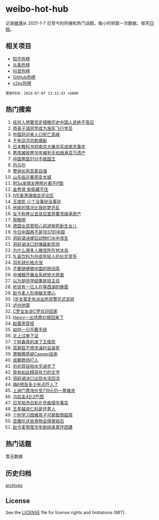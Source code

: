 # weibo-hot-hub

记录[微博](https://www.weibo.com)从 2021-1-7 日至今的热搜和热门话题。每小时抓取一次数据，按天[归档](archives)。

## 相关项目

- [知乎热榜](https://github.com/lonnyzhang423/zhihu-hot-hub)
- [头条热榜](https://github.com/lonnyzhang423/toutiao-hot-hub)
- [抖音热榜](https://github.com/lonnyzhang423/douyin-hot-hub)
- [GitHub热榜](https://github.com/lonnyzhang423/github-hot-hub)
- [v2ex热榜](https://github.com/lonnyzhang423/v2ex-hot-hub)


`更新时间：2024-07-07 13:12:43 +0800`

## 热门搜索

1. [任何人想要否定侵略历史中国人民绝不答应](https://m.weibo.cn/search?containerid=100103type%3D1%26t%3D10%26q%3D%23%E4%BB%BB%E4%BD%95%E4%BA%BA%E6%83%B3%E8%A6%81%E5%90%A6%E5%AE%9A%E4%BE%B5%E7%95%A5%E5%8E%86%E5%8F%B2%E4%B8%AD%E5%9B%BD%E4%BA%BA%E6%B0%91%E7%BB%9D%E4%B8%8D%E7%AD%94%E5%BA%94%23&stream_entry_id=51&isnewpage=1&extparam=seat%3D1%26pos%3D0%26filter_type%3Drealtimehot%26stream_entry_id%3D51%26dgr%3D0%26q%3D%2523%25E4%25BB%25BB%25E4%25BD%2595%25E4%25BA%25BA%25E6%2583%25B3%25E8%25A6%2581%25E5%2590%25A6%25E5%25AE%259A%25E4%25BE%25B5%25E7%2595%25A5%25E5%258E%2586%25E5%258F%25B2%25E4%25B8%25AD%25E5%259B%25BD%25E4%25BA%25BA%25E6%25B0%2591%25E7%25BB%259D%25E4%25B8%258D%25E7%25AD%2594%25E5%25BA%2594%2523%26c_type%3D51%26cate%3D10103%26display_time%3D1720329161%26pre_seqid%3D172032916181504134125)
1. [恭喜子涵同学成为海军飞行学员](https://m.weibo.cn/search?containerid=100103type%3D1%26t%3D10%26q%3D%23%E6%81%AD%E5%96%9C%E5%AD%90%E6%B6%B5%E5%90%8C%E5%AD%A6%E6%88%90%E4%B8%BA%E6%B5%B7%E5%86%9B%E9%A3%9E%E8%A1%8C%E5%AD%A6%E5%91%98%23&stream_entry_id=31&isnewpage=1&extparam=seat%3D1%26flag%3D32768%26filter_type%3Drealtimehot%26c_type%3D31%26lcate%3D5001%26cate%3D5001%26band_rank%3D1%26stream_entry_id%3D31%26pos%3D0%26q%3D%2523%25E6%2581%25AD%25E5%2596%259C%25E5%25AD%2590%25E6%25B6%25B5%25E5%2590%258C%25E5%25AD%25A6%25E6%2588%2590%25E4%25B8%25BA%25E6%25B5%25B7%25E5%2586%259B%25E9%25A3%259E%25E8%25A1%258C%25E5%25AD%25A6%25E5%2591%2598%2523%26dgr%3D0%26realpos%3D1%26display_time%3D1720329161%26pre_seqid%3D172032916181504134125)
1. [中国将迎来人口死亡高峰](https://m.weibo.cn/search?containerid=100103type%3D1%26t%3D10%26q%3D%23%E4%B8%AD%E5%9B%BD%E5%B0%86%E8%BF%8E%E6%9D%A5%E4%BA%BA%E5%8F%A3%E6%AD%BB%E4%BA%A1%E9%AB%98%E5%B3%B0%23&stream_entry_id=31&isnewpage=1&extparam=seat%3D1%26flag%3D1%26filter_type%3Drealtimehot%26c_type%3D31%26lcate%3D5001%26cate%3D5001%26band_rank%3D2%26stream_entry_id%3D31%26pos%3D1%26q%3D%2523%25E4%25B8%25AD%25E5%259B%25BD%25E5%25B0%2586%25E8%25BF%258E%25E6%259D%25A5%25E4%25BA%25BA%25E5%258F%25A3%25E6%25AD%25BB%25E4%25BA%25A1%25E9%25AB%2598%25E5%25B3%25B0%2523%26dgr%3D0%26realpos%3D2%26display_time%3D1720329161%26pre_seqid%3D172032916181504134125)
1. [千年运河京韵焕新](https://m.weibo.cn/search?containerid=100103type%3D1%26t%3D10%26q%3D%23%E5%8D%83%E5%B9%B4%E8%BF%90%E6%B2%B3%E4%BA%AC%E9%9F%B5%E7%84%95%E6%96%B0%23&stream_entry_id=31&isnewpage=1&extparam=seat%3D1%26flag%3D0%26filter_type%3Drealtimehot%26c_type%3D31%26lcate%3D5001%26cate%3D5001%26band_rank%3D3%26stream_entry_id%3D31%26pos%3D2%26q%3D%2523%25E5%258D%2583%25E5%25B9%25B4%25E8%25BF%2590%25E6%25B2%25B3%25E4%25BA%25AC%25E9%259F%25B5%25E7%2584%2595%25E6%2596%25B0%2523%26dgr%3D0%26realpos%3D3%26display_time%3D1720329161%26pre_seqid%3D172032916181504134125)
1. [日本教科书将南京大屠杀写成南京事件](https://m.weibo.cn/search?containerid=100103type%3D1%26t%3D10%26q%3D%23%E6%97%A5%E6%9C%AC%E6%95%99%E7%A7%91%E4%B9%A6%E5%B0%86%E5%8D%97%E4%BA%AC%E5%A4%A7%E5%B1%A0%E6%9D%80%E5%86%99%E6%88%90%E5%8D%97%E4%BA%AC%E4%BA%8B%E4%BB%B6%23&stream_entry_id=31&isnewpage=1&extparam=seat%3D1%26flag%3D1%26filter_type%3Drealtimehot%26c_type%3D31%26lcate%3D5001%26cate%3D5001%26band_rank%3D4%26stream_entry_id%3D31%26pos%3D3%26q%3D%2523%25E6%2597%25A5%25E6%259C%25AC%25E6%2595%2599%25E7%25A7%2591%25E4%25B9%25A6%25E5%25B0%2586%25E5%258D%2597%25E4%25BA%25AC%25E5%25A4%25A7%25E5%25B1%25A0%25E6%259D%2580%25E5%2586%2599%25E6%2588%2590%25E5%258D%2597%25E4%25BA%25AC%25E4%25BA%258B%25E4%25BB%25B6%2523%26dgr%3D0%26realpos%3D4%26display_time%3D1720329161%26pre_seqid%3D172032916181504134125)
1. [男孩被收养16年被判无权继承百万遗产](https://m.weibo.cn/search?containerid=100103type%3D1%26t%3D10%26q%3D%23%E7%94%B7%E5%AD%A9%E8%A2%AB%E6%94%B6%E5%85%BB16%E5%B9%B4%E8%A2%AB%E5%88%A4%E6%97%A0%E6%9D%83%E7%BB%A7%E6%89%BF%E7%99%BE%E4%B8%87%E9%81%97%E4%BA%A7%23&stream_entry_id=31&isnewpage=1&extparam=seat%3D1%26flag%3D2%26filter_type%3Drealtimehot%26c_type%3D31%26lcate%3D5001%26cate%3D5001%26band_rank%3D5%26stream_entry_id%3D31%26pos%3D4%26q%3D%2523%25E7%2594%25B7%25E5%25AD%25A9%25E8%25A2%25AB%25E6%2594%25B6%25E5%2585%25BB16%25E5%25B9%25B4%25E8%25A2%25AB%25E5%2588%25A4%25E6%2597%25A0%25E6%259D%2583%25E7%25BB%25A7%25E6%2589%25BF%25E7%2599%25BE%25E4%25B8%2587%25E9%2581%2597%25E4%25BA%25A7%2523%26dgr%3D0%26realpos%3D5%26display_time%3D1720329161%26pre_seqid%3D172032916181504134125)
1. [中国男篮51分不敌国王](https://m.weibo.cn/search?containerid=100103type%3D1%26t%3D10%26q%3D%23%E4%B8%AD%E5%9B%BD%E7%94%B7%E7%AF%AE51%E5%88%86%E4%B8%8D%E6%95%8C%E5%9B%BD%E7%8E%8B%23&stream_entry_id=31&isnewpage=1&extparam=seat%3D1%26flag%3D1%26filter_type%3Drealtimehot%26c_type%3D31%26lcate%3D5001%26cate%3D5001%26band_rank%3D6%26stream_entry_id%3D31%26pos%3D5%26q%3D%2523%25E4%25B8%25AD%25E5%259B%25BD%25E7%2594%25B7%25E7%25AF%25AE51%25E5%2588%2586%25E4%25B8%258D%25E6%2595%258C%25E5%259B%25BD%25E7%258E%258B%2523%26dgr%3D0%26realpos%3D6%26display_time%3D1720329161%26pre_seqid%3D172032916181504134125)
1. [内马尔](https://m.weibo.cn/search?containerid=100103type%3D1%26t%3D10%26q%3D%E5%86%85%E9%A9%AC%E5%B0%94&stream_entry_id=31&isnewpage=1&extparam=seat%3D1%26flag%3D1%26filter_type%3Drealtimehot%26c_type%3D31%26lcate%3D5001%26cate%3D5001%26band_rank%3D7%26stream_entry_id%3D31%26pos%3D6%26q%3D%25E5%2586%2585%25E9%25A9%25AC%25E5%25B0%2594%26dgr%3D0%26realpos%3D7%26display_time%3D1720329161%26pre_seqid%3D172032916181504134125)
1. [警钟长鸣吾辈自强](https://m.weibo.cn/search?containerid=100103type%3D1%26t%3D10%26q%3D%23%E8%AD%A6%E9%92%9F%E9%95%BF%E9%B8%A3%E5%90%BE%E8%BE%88%E8%87%AA%E5%BC%BA%23&stream_entry_id=31&isnewpage=1&extparam=seat%3D1%26flag%3D32768%26filter_type%3Drealtimehot%26c_type%3D31%26lcate%3D5001%26cate%3D5001%26band_rank%3D8%26stream_entry_id%3D31%26pos%3D7%26q%3D%2523%25E8%25AD%25A6%25E9%2592%259F%25E9%2595%25BF%25E9%25B8%25A3%25E5%2590%25BE%25E8%25BE%2588%25E8%2587%25AA%25E5%25BC%25BA%2523%26dgr%3D0%26realpos%3D8%26display_time%3D1720329161%26pre_seqid%3D172032916181504134125)
1. [山东临沂暴雨变水城](https://m.weibo.cn/search?containerid=100103type%3D1%26t%3D10%26q%3D%23%E5%B1%B1%E4%B8%9C%E4%B8%B4%E6%B2%82%E6%9A%B4%E9%9B%A8%E5%8F%98%E6%B0%B4%E5%9F%8E%23&stream_entry_id=31&isnewpage=1&extparam=seat%3D1%26flag%3D1%26filter_type%3Drealtimehot%26c_type%3D31%26lcate%3D5001%26cate%3D5001%26band_rank%3D9%26stream_entry_id%3D31%26pos%3D8%26q%3D%2523%25E5%25B1%25B1%25E4%25B8%259C%25E4%25B8%25B4%25E6%25B2%2582%25E6%259A%25B4%25E9%259B%25A8%25E5%258F%2598%25E6%25B0%25B4%25E5%259F%258E%2523%26dgr%3D0%26realpos%3D9%26display_time%3D1720329161%26pre_seqid%3D172032916181504134125)
1. [阿Sa发朋友圈照片都不P图](https://m.weibo.cn/search?containerid=100103type%3D1%26t%3D10%26q%3D%23%E9%98%BFSa%E5%8F%91%E6%9C%8B%E5%8F%8B%E5%9C%88%E7%85%A7%E7%89%87%E9%83%BD%E4%B8%8DP%E5%9B%BE%23&stream_entry_id=31&isnewpage=1&extparam=seat%3D1%26flag%3D1%26filter_type%3Drealtimehot%26c_type%3D31%26lcate%3D5001%26cate%3D5001%26band_rank%3D10%26stream_entry_id%3D31%26pos%3D9%26q%3D%2523%25E9%2598%25BFSa%25E5%258F%2591%25E6%259C%258B%25E5%258F%258B%25E5%259C%2588%25E7%2585%25A7%25E7%2589%2587%25E9%2583%25BD%25E4%25B8%258DP%25E5%259B%25BE%2523%26dgr%3D0%26realpos%3D10%26display_time%3D1720329161%26pre_seqid%3D172032916181504134125)
1. [金秀贤 偷偷藏不住](https://m.weibo.cn/search?containerid=100103type%3D1%26t%3D10%26q%3D%E9%87%91%E7%A7%80%E8%B4%A4+%E5%81%B7%E5%81%B7%E8%97%8F%E4%B8%8D%E4%BD%8F&stream_entry_id=31&isnewpage=1&extparam=seat%3D1%26flag%3D2%26filter_type%3Drealtimehot%26c_type%3D31%26lcate%3D5001%26cate%3D5001%26band_rank%3D11%26stream_entry_id%3D31%26pos%3D10%26q%3D%25E9%2587%2591%25E7%25A7%2580%25E8%25B4%25A4%2520%25E5%2581%25B7%25E5%2581%25B7%25E8%2597%258F%25E4%25B8%258D%25E4%25BD%258F%26dgr%3D0%26realpos%3D11%26display_time%3D1720329161%26pre_seqid%3D172032916181504134125)
1. [IVE香港演唱会评论区](https://m.weibo.cn/search?containerid=100103type%3D1%26t%3D10%26q%3D%23IVE%E9%A6%99%E6%B8%AF%E6%BC%94%E5%94%B1%E4%BC%9A%E8%AF%84%E8%AE%BA%E5%8C%BA%23&stream_entry_id=31&isnewpage=1&extparam=seat%3D1%26flag%3D1%26filter_type%3Drealtimehot%26c_type%3D31%26lcate%3D5001%26cate%3D5001%26band_rank%3D12%26stream_entry_id%3D31%26pos%3D11%26q%3D%2523IVE%25E9%25A6%2599%25E6%25B8%25AF%25E6%25BC%2594%25E5%2594%25B1%25E4%25BC%259A%25E8%25AF%2584%25E8%25AE%25BA%25E5%258C%25BA%2523%26dgr%3D0%26realpos%3D12%26display_time%3D1720329161%26pre_seqid%3D172032916181504134125)
1. [王俊凯 小丁没事哒没事哒](https://m.weibo.cn/search?containerid=100103type%3D1%26t%3D10%26q%3D%E7%8E%8B%E4%BF%8A%E5%87%AF+%E5%B0%8F%E4%B8%81%E6%B2%A1%E4%BA%8B%E5%93%92%E6%B2%A1%E4%BA%8B%E5%93%92&stream_entry_id=31&isnewpage=1&extparam=seat%3D1%26flag%3D2%26filter_type%3Drealtimehot%26c_type%3D31%26lcate%3D5001%26cate%3D5001%26band_rank%3D13%26stream_entry_id%3D31%26pos%3D12%26q%3D%25E7%258E%258B%25E4%25BF%258A%25E5%2587%25AF%2520%25E5%25B0%258F%25E4%25B8%2581%25E6%25B2%25A1%25E4%25BA%258B%25E5%2593%2592%25E6%25B2%25A1%25E4%25BA%258B%25E5%2593%2592%26dgr%3D0%26realpos%3D13%26display_time%3D1720329161%26pre_seqid%3D172032916181504134125)
1. [他家的情况比我的梦还乱](https://m.weibo.cn/search?containerid=100103type%3D1%26t%3D10%26q%3D%E4%BB%96%E5%AE%B6%E7%9A%84%E6%83%85%E5%86%B5%E6%AF%94%E6%88%91%E7%9A%84%E6%A2%A6%E8%BF%98%E4%B9%B1&stream_entry_id=31&isnewpage=1&extparam=seat%3D1%26flag%3D1%26filter_type%3Drealtimehot%26c_type%3D31%26lcate%3D5001%26cate%3D5001%26band_rank%3D14%26stream_entry_id%3D31%26pos%3D13%26q%3D%25E4%25BB%2596%25E5%25AE%25B6%25E7%259A%2584%25E6%2583%2585%25E5%2586%25B5%25E6%25AF%2594%25E6%2588%2591%25E7%259A%2584%25E6%25A2%25A6%25E8%25BF%2598%25E4%25B9%25B1%26dgr%3D0%26realpos%3D14%26display_time%3D1720329161%26pre_seqid%3D172032916181504134125)
1. [女子称养父去世后堂哥要求继承房产](https://m.weibo.cn/search?containerid=100103type%3D1%26t%3D10%26q%3D%23%E5%A5%B3%E5%AD%90%E7%A7%B0%E5%85%BB%E7%88%B6%E5%8E%BB%E4%B8%96%E5%90%8E%E5%A0%82%E5%93%A5%E8%A6%81%E6%B1%82%E7%BB%A7%E6%89%BF%E6%88%BF%E4%BA%A7%23&stream_entry_id=31&isnewpage=1&extparam=seat%3D1%26flag%3D1%26filter_type%3Drealtimehot%26c_type%3D31%26lcate%3D5001%26cate%3D5001%26band_rank%3D15%26stream_entry_id%3D31%26pos%3D14%26q%3D%2523%25E5%25A5%25B3%25E5%25AD%2590%25E7%25A7%25B0%25E5%2585%25BB%25E7%2588%25B6%25E5%258E%25BB%25E4%25B8%2596%25E5%2590%258E%25E5%25A0%2582%25E5%2593%25A5%25E8%25A6%2581%25E6%25B1%2582%25E7%25BB%25A7%25E6%2589%25BF%25E6%2588%25BF%25E4%25BA%25A7%2523%26dgr%3D0%26realpos%3D15%26display_time%3D1720329161%26pre_seqid%3D172032916181504134125)
1. [郭敬明](https://m.weibo.cn/search?containerid=100103type%3D1%26t%3D10%26q%3D%E9%83%AD%E6%95%AC%E6%98%8E&stream_entry_id=31&isnewpage=1&extparam=seat%3D1%26flag%3D1%26filter_type%3Drealtimehot%26c_type%3D31%26lcate%3D5001%26cate%3D5001%26band_rank%3D16%26stream_entry_id%3D31%26pos%3D15%26q%3D%25E9%2583%25AD%25E6%2595%25AC%25E6%2598%258E%26dgr%3D0%26realpos%3D16%26display_time%3D1720329161%26pre_seqid%3D172032916181504134125)
1. [德国女高管担心前途摔死新生女儿](https://m.weibo.cn/search?containerid=100103type%3D1%26t%3D10%26q%3D%23%E5%BE%B7%E5%9B%BD%E5%A5%B3%E9%AB%98%E7%AE%A1%E6%8B%85%E5%BF%83%E5%89%8D%E9%80%94%E6%91%94%E6%AD%BB%E6%96%B0%E7%94%9F%E5%A5%B3%E5%84%BF%23&stream_entry_id=31&isnewpage=1&extparam=seat%3D1%26flag%3D1%26filter_type%3Drealtimehot%26c_type%3D31%26lcate%3D5001%26cate%3D5001%26band_rank%3D17%26stream_entry_id%3D31%26pos%3D16%26q%3D%2523%25E5%25BE%25B7%25E5%259B%25BD%25E5%25A5%25B3%25E9%25AB%2598%25E7%25AE%25A1%25E6%258B%2585%25E5%25BF%2583%25E5%2589%258D%25E9%2580%2594%25E6%2591%2594%25E6%25AD%25BB%25E6%2596%25B0%25E7%2594%259F%25E5%25A5%25B3%25E5%2584%25BF%2523%26dgr%3D0%26realpos%3D17%26display_time%3D1720329161%26pre_seqid%3D172032916181504134125)
1. [今日中国再不是1937的中国](https://m.weibo.cn/search?containerid=100103type%3D1%26t%3D10%26q%3D%23%E4%BB%8A%E6%97%A5%E4%B8%AD%E5%9B%BD%E5%86%8D%E4%B8%8D%E6%98%AF1937%E7%9A%84%E4%B8%AD%E5%9B%BD%23&stream_entry_id=31&isnewpage=1&extparam=seat%3D1%26flag%3D0%26filter_type%3Drealtimehot%26c_type%3D31%26lcate%3D5001%26cate%3D5001%26band_rank%3D18%26stream_entry_id%3D31%26pos%3D17%26q%3D%2523%25E4%25BB%258A%25E6%2597%25A5%25E4%25B8%25AD%25E5%259B%25BD%25E5%2586%258D%25E4%25B8%258D%25E6%2598%25AF1937%25E7%259A%2584%25E4%25B8%25AD%25E5%259B%25BD%2523%26dgr%3D0%26realpos%3D18%26display_time%3D1720329161%26pre_seqid%3D172032916181504134125)
1. [洞庭湖决堤后动物们水中求生](https://m.weibo.cn/search?containerid=100103type%3D1%26t%3D10%26q%3D%23%E6%B4%9E%E5%BA%AD%E6%B9%96%E5%86%B3%E5%A0%A4%E5%90%8E%E5%8A%A8%E7%89%A9%E4%BB%AC%E6%B0%B4%E4%B8%AD%E6%B1%82%E7%94%9F%23&stream_entry_id=31&isnewpage=1&extparam=seat%3D1%26flag%3D0%26filter_type%3Drealtimehot%26c_type%3D31%26lcate%3D5001%26cate%3D5001%26band_rank%3D19%26stream_entry_id%3D31%26pos%3D18%26q%3D%2523%25E6%25B4%259E%25E5%25BA%25AD%25E6%25B9%2596%25E5%2586%25B3%25E5%25A0%25A4%25E5%2590%258E%25E5%258A%25A8%25E7%2589%25A9%25E4%25BB%25AC%25E6%25B0%25B4%25E4%25B8%25AD%25E6%25B1%2582%25E7%2594%259F%2523%26dgr%3D0%26realpos%3D19%26display_time%3D1720329161%26pre_seqid%3D172032916181504134125)
1. [洞庭湖决口封堵最新现场](https://m.weibo.cn/search?containerid=100103type%3D1%26t%3D10%26q%3D%23%E6%B4%9E%E5%BA%AD%E6%B9%96%E5%86%B3%E5%8F%A3%E5%B0%81%E5%A0%B5%E6%9C%80%E6%96%B0%E7%8E%B0%E5%9C%BA%23&stream_entry_id=31&isnewpage=1&extparam=seat%3D1%26flag%3D0%26filter_type%3Drealtimehot%26c_type%3D31%26lcate%3D5001%26cate%3D5001%26band_rank%3D20%26stream_entry_id%3D31%26pos%3D19%26q%3D%2523%25E6%25B4%259E%25E5%25BA%25AD%25E6%25B9%2596%25E5%2586%25B3%25E5%258F%25A3%25E5%25B0%2581%25E5%25A0%25B5%25E6%259C%2580%25E6%2596%25B0%25E7%258E%25B0%25E5%259C%25BA%2523%26dgr%3D0%26realpos%3D20%26display_time%3D1720329161%26pre_seqid%3D172032916181504134125)
1. [为什么很多人微信所在地冰岛](https://m.weibo.cn/search?containerid=100103type%3D1%26t%3D10%26q%3D%23%E4%B8%BA%E4%BB%80%E4%B9%88%E5%BE%88%E5%A4%9A%E4%BA%BA%E5%BE%AE%E4%BF%A1%E6%89%80%E5%9C%A8%E5%9C%B0%E5%86%B0%E5%B2%9B%23&stream_entry_id=31&isnewpage=1&extparam=seat%3D1%26flag%3D0%26filter_type%3Drealtimehot%26c_type%3D31%26lcate%3D5001%26cate%3D5001%26band_rank%3D21%26stream_entry_id%3D31%26pos%3D20%26q%3D%2523%25E4%25B8%25BA%25E4%25BB%2580%25E4%25B9%2588%25E5%25BE%2588%25E5%25A4%259A%25E4%25BA%25BA%25E5%25BE%25AE%25E4%25BF%25A1%25E6%2589%2580%25E5%259C%25A8%25E5%259C%25B0%25E5%2586%25B0%25E5%25B2%259B%2523%26dgr%3D0%26realpos%3D21%26display_time%3D1720329161%26pre_seqid%3D172032916181504134125)
1. [1L装饮料为何成年轻人的社交货币](https://m.weibo.cn/search?containerid=100103type%3D1%26t%3D10%26q%3D%231L%E8%A3%85%E9%A5%AE%E6%96%99%E4%B8%BA%E4%BD%95%E6%88%90%E5%B9%B4%E8%BD%BB%E4%BA%BA%E7%9A%84%E7%A4%BE%E4%BA%A4%E8%B4%A7%E5%B8%81%23&stream_entry_id=31&isnewpage=1&extparam=seat%3D1%26flag%3D0%26filter_type%3Drealtimehot%26c_type%3D31%26lcate%3D5001%26cate%3D5001%26band_rank%3D22%26stream_entry_id%3D31%26pos%3D21%26q%3D%25231L%25E8%25A3%2585%25E9%25A5%25AE%25E6%2596%2599%25E4%25B8%25BA%25E4%25BD%2595%25E6%2588%2590%25E5%25B9%25B4%25E8%25BD%25BB%25E4%25BA%25BA%25E7%259A%2584%25E7%25A4%25BE%25E4%25BA%25A4%25E8%25B4%25A7%25E5%25B8%2581%2523%26dgr%3D0%26realpos%3D22%26display_time%3D1720329161%26pre_seqid%3D172032916181504134125)
1. [羽毛球价格大涨](https://m.weibo.cn/search?containerid=100103type%3D1%26t%3D10%26q%3D%23%E7%BE%BD%E6%AF%9B%E7%90%83%E4%BB%B7%E6%A0%BC%E5%A4%A7%E6%B6%A8%23&stream_entry_id=31&isnewpage=1&extparam=seat%3D1%26flag%3D1%26filter_type%3Drealtimehot%26c_type%3D31%26lcate%3D5001%26cate%3D5001%26band_rank%3D23%26stream_entry_id%3D31%26pos%3D22%26q%3D%2523%25E7%25BE%25BD%25E6%25AF%259B%25E7%2590%2583%25E4%25BB%25B7%25E6%25A0%25BC%25E5%25A4%25A7%25E6%25B6%25A8%2523%26dgr%3D0%26realpos%3D23%26display_time%3D1720329161%26pre_seqid%3D172032916181504134125)
1. [不要随便喝中国的肠润茶](https://m.weibo.cn/search?containerid=100103type%3D1%26t%3D10%26q%3D%23%E4%B8%8D%E8%A6%81%E9%9A%8F%E4%BE%BF%E5%96%9D%E4%B8%AD%E5%9B%BD%E7%9A%84%E8%82%A0%E6%B6%A6%E8%8C%B6%23&stream_entry_id=31&isnewpage=1&extparam=seat%3D1%26flag%3D2%26filter_type%3Drealtimehot%26c_type%3D31%26lcate%3D5001%26cate%3D5001%26band_rank%3D24%26stream_entry_id%3D31%26pos%3D23%26q%3D%2523%25E4%25B8%258D%25E8%25A6%2581%25E9%259A%258F%25E4%25BE%25BF%25E5%2596%259D%25E4%25B8%25AD%25E5%259B%25BD%25E7%259A%2584%25E8%2582%25A0%25E6%25B6%25A6%25E8%258C%25B6%2523%26dgr%3D0%26realpos%3D24%26display_time%3D1720329161%26pre_seqid%3D172032916181504134125)
1. [中储粮开展全系统排大排查](https://m.weibo.cn/search?containerid=100103type%3D1%26t%3D10%26q%3D%23%E4%B8%AD%E5%82%A8%E7%B2%AE%E5%BC%80%E5%B1%95%E5%85%A8%E7%B3%BB%E7%BB%9F%E6%8E%92%E5%A4%A7%E6%8E%92%E6%9F%A5%23&stream_entry_id=31&isnewpage=1&extparam=seat%3D1%26flag%3D1%26filter_type%3Drealtimehot%26c_type%3D31%26lcate%3D5001%26cate%3D5001%26band_rank%3D25%26stream_entry_id%3D31%26pos%3D24%26q%3D%2523%25E4%25B8%25AD%25E5%2582%25A8%25E7%25B2%25AE%25E5%25BC%2580%25E5%25B1%2595%25E5%2585%25A8%25E7%25B3%25BB%25E7%25BB%259F%25E6%258E%2592%25E5%25A4%25A7%25E6%258E%2592%25E6%259F%25A5%2523%26dgr%3D0%26realpos%3D25%26display_time%3D1720329161%26pre_seqid%3D172032916181504134125)
1. [以为是同学结果是班主任](https://m.weibo.cn/search?containerid=100103type%3D1%26t%3D10%26q%3D%E4%BB%A5%E4%B8%BA%E6%98%AF%E5%90%8C%E5%AD%A6%E7%BB%93%E6%9E%9C%E6%98%AF%E7%8F%AD%E4%B8%BB%E4%BB%BB&stream_entry_id=31&isnewpage=1&extparam=seat%3D1%26flag%3D0%26filter_type%3Drealtimehot%26c_type%3D31%26lcate%3D5001%26cate%3D5001%26band_rank%3D26%26stream_entry_id%3D31%26pos%3D25%26q%3D%25E4%25BB%25A5%25E4%25B8%25BA%25E6%2598%25AF%25E5%2590%258C%25E5%25AD%25A6%25E7%25BB%2593%25E6%259E%259C%25E6%2598%25AF%25E7%258F%25AD%25E4%25B8%25BB%25E4%25BB%25BB%26dgr%3D0%26realpos%3D26%26display_time%3D1720329161%26pre_seqid%3D172032916181504134125)
1. [听说有一亿人在等西湖的晚霞](https://m.weibo.cn/search?containerid=100103type%3D1%26t%3D10%26q%3D%23%E5%90%AC%E8%AF%B4%E6%9C%89%E4%B8%80%E4%BA%BF%E4%BA%BA%E5%9C%A8%E7%AD%89%E8%A5%BF%E6%B9%96%E7%9A%84%E6%99%9A%E9%9C%9E%23&stream_entry_id=31&isnewpage=1&extparam=seat%3D1%26flag%3D32768%26filter_type%3Drealtimehot%26c_type%3D31%26lcate%3D5001%26cate%3D5001%26band_rank%3D27%26stream_entry_id%3D31%26pos%3D26%26q%3D%2523%25E5%2590%25AC%25E8%25AF%25B4%25E6%259C%2589%25E4%25B8%2580%25E4%25BA%25BF%25E4%25BA%25BA%25E5%259C%25A8%25E7%25AD%2589%25E8%25A5%25BF%25E6%25B9%2596%25E7%259A%2584%25E6%2599%259A%25E9%259C%259E%2523%26dgr%3D0%26realpos%3D27%26display_time%3D1720329161%26pre_seqid%3D172032916181504134125)
1. [赵今麦人形电脑天使心](https://m.weibo.cn/search?containerid=100103type%3D1%26t%3D10%26q%3D%E8%B5%B5%E4%BB%8A%E9%BA%A6%E4%BA%BA%E5%BD%A2%E7%94%B5%E8%84%91%E5%A4%A9%E4%BD%BF%E5%BF%83&stream_entry_id=31&isnewpage=1&extparam=seat%3D1%26flag%3D0%26filter_type%3Drealtimehot%26c_type%3D31%26lcate%3D5001%26cate%3D5001%26band_rank%3D28%26stream_entry_id%3D31%26pos%3D27%26q%3D%25E8%25B5%25B5%25E4%25BB%258A%25E9%25BA%25A6%25E4%25BA%25BA%25E5%25BD%25A2%25E7%2594%25B5%25E8%2584%2591%25E5%25A4%25A9%25E4%25BD%25BF%25E5%25BF%2583%26dgr%3D0%26realpos%3D28%26display_time%3D1720329161%26pre_seqid%3D172032916181504134125)
1. [1岁女童走失派出所民警花式宠娃](https://m.weibo.cn/search?containerid=100103type%3D1%26t%3D10%26q%3D%231%E5%B2%81%E5%A5%B3%E7%AB%A5%E8%B5%B0%E5%A4%B1%E6%B4%BE%E5%87%BA%E6%89%80%E6%B0%91%E8%AD%A6%E8%8A%B1%E5%BC%8F%E5%AE%A0%E5%A8%83%23&stream_entry_id=31&isnewpage=1&extparam=seat%3D1%26flag%3D32768%26filter_type%3Drealtimehot%26c_type%3D31%26lcate%3D5001%26cate%3D5001%26band_rank%3D29%26stream_entry_id%3D31%26pos%3D28%26q%3D%25231%25E5%25B2%2581%25E5%25A5%25B3%25E7%25AB%25A5%25E8%25B5%25B0%25E5%25A4%25B1%25E6%25B4%25BE%25E5%2587%25BA%25E6%2589%2580%25E6%25B0%2591%25E8%25AD%25A6%25E8%258A%25B1%25E5%25BC%258F%25E5%25AE%25A0%25E5%25A8%2583%2523%26dgr%3D0%26realpos%3D29%26display_time%3D1720329161%26pre_seqid%3D172032916181504134125)
1. [泸州地震](https://m.weibo.cn/search?containerid=100103type%3D1%26t%3D10%26q%3D%E6%B3%B8%E5%B7%9E%E5%9C%B0%E9%9C%87&stream_entry_id=31&isnewpage=1&extparam=seat%3D1%26flag%3D0%26filter_type%3Drealtimehot%26c_type%3D31%26lcate%3D5001%26cate%3D5001%26band_rank%3D30%26stream_entry_id%3D31%26pos%3D29%26q%3D%25E6%25B3%25B8%25E5%25B7%259E%25E5%259C%25B0%25E9%259C%2587%26dgr%3D0%26realpos%3D30%26display_time%3D1720329161%26pre_seqid%3D172032916181504134125)
1. [C罗女友说C罗欢迎回家](https://m.weibo.cn/search?containerid=100103type%3D1%26t%3D10%26q%3D%23C%E7%BD%97%E5%A5%B3%E5%8F%8B%E8%AF%B4C%E7%BD%97%E6%AC%A2%E8%BF%8E%E5%9B%9E%E5%AE%B6%23&stream_entry_id=31&isnewpage=1&extparam=seat%3D1%26flag%3D1%26filter_type%3Drealtimehot%26c_type%3D31%26lcate%3D5001%26cate%3D5001%26band_rank%3D31%26stream_entry_id%3D31%26pos%3D30%26q%3D%2523C%25E7%25BD%2597%25E5%25A5%25B3%25E5%258F%258B%25E8%25AF%25B4C%25E7%25BD%2597%25E6%25AC%25A2%25E8%25BF%258E%25E5%259B%259E%25E5%25AE%25B6%2523%26dgr%3D0%26realpos%3D31%26display_time%3D1720329161%26pre_seqid%3D172032916181504134125)
1. [Henry一出场票价就回来了](https://m.weibo.cn/search?containerid=100103type%3D1%26t%3D10%26q%3D%23Henry%E4%B8%80%E5%87%BA%E5%9C%BA%E7%A5%A8%E4%BB%B7%E5%B0%B1%E5%9B%9E%E6%9D%A5%E4%BA%86%23&stream_entry_id=31&isnewpage=1&extparam=seat%3D1%26flag%3D1%26filter_type%3Drealtimehot%26c_type%3D31%26lcate%3D5001%26cate%3D5001%26band_rank%3D32%26stream_entry_id%3D31%26pos%3D31%26q%3D%2523Henry%25E4%25B8%2580%25E5%2587%25BA%25E5%259C%25BA%25E7%25A5%25A8%25E4%25BB%25B7%25E5%25B0%25B1%25E5%259B%259E%25E6%259D%25A5%25E4%25BA%2586%2523%26dgr%3D0%26realpos%3D32%26display_time%3D1720329161%26pre_seqid%3D172032916181504134125)
1. [赵露思穿搭](https://m.weibo.cn/search?containerid=100103type%3D1%26t%3D10%26q%3D%E8%B5%B5%E9%9C%B2%E6%80%9D%E7%A9%BF%E6%90%AD&stream_entry_id=31&isnewpage=1&extparam=seat%3D1%26flag%3D0%26filter_type%3Drealtimehot%26c_type%3D31%26lcate%3D5001%26cate%3D5001%26band_rank%3D33%26stream_entry_id%3D31%26pos%3D32%26q%3D%25E8%25B5%25B5%25E9%259C%25B2%25E6%2580%259D%25E7%25A9%25BF%25E6%2590%25AD%26dgr%3D0%26realpos%3D33%26display_time%3D1720329161%26pre_seqid%3D172032916181504134125)
1. [如何一只手戴手链](https://m.weibo.cn/search?containerid=100103type%3D1%26t%3D10%26q%3D%23%E5%A6%82%E4%BD%95%E4%B8%80%E5%8F%AA%E6%89%8B%E6%88%B4%E6%89%8B%E9%93%BE%23&stream_entry_id=31&isnewpage=1&extparam=seat%3D1%26flag%3D1%26filter_type%3Drealtimehot%26c_type%3D31%26lcate%3D5001%26cate%3D5001%26band_rank%3D34%26stream_entry_id%3D31%26pos%3D33%26q%3D%2523%25E5%25A6%2582%25E4%25BD%2595%25E4%25B8%2580%25E5%258F%25AA%25E6%2589%258B%25E6%2588%25B4%25E6%2589%258B%25E9%2593%25BE%2523%26dgr%3D0%26realpos%3D34%26display_time%3D1720329161%26pre_seqid%3D172032916181504134125)
1. [北上过审下证](https://m.weibo.cn/search?containerid=100103type%3D1%26t%3D10%26q%3D%23%E5%8C%97%E4%B8%8A%E8%BF%87%E5%AE%A1%E4%B8%8B%E8%AF%81%23&stream_entry_id=31&isnewpage=1&extparam=seat%3D1%26flag%3D1%26filter_type%3Drealtimehot%26c_type%3D31%26lcate%3D5001%26cate%3D5001%26band_rank%3D35%26stream_entry_id%3D31%26pos%3D34%26q%3D%2523%25E5%258C%2597%25E4%25B8%258A%25E8%25BF%2587%25E5%25AE%25A1%25E4%25B8%258B%25E8%25AF%2581%2523%26dgr%3D0%26realpos%3D35%26display_time%3D1720329161%26pre_seqid%3D172032916181504134125)
1. [丁程鑫真的泼了王俊凯](https://m.weibo.cn/search?containerid=100103type%3D1%26t%3D10%26q%3D%23%E4%B8%81%E7%A8%8B%E9%91%AB%E7%9C%9F%E7%9A%84%E6%B3%BC%E4%BA%86%E7%8E%8B%E4%BF%8A%E5%87%AF%23&stream_entry_id=31&isnewpage=1&extparam=seat%3D1%26flag%3D0%26filter_type%3Drealtimehot%26c_type%3D31%26lcate%3D5001%26cate%3D5001%26band_rank%3D36%26stream_entry_id%3D31%26pos%3D35%26q%3D%2523%25E4%25B8%2581%25E7%25A8%258B%25E9%2591%25AB%25E7%259C%259F%25E7%259A%2584%25E6%25B3%25BC%25E4%25BA%2586%25E7%258E%258B%25E4%25BF%258A%25E5%2587%25AF%2523%26dgr%3D0%26realpos%3D36%26display_time%3D1720329161%26pre_seqid%3D172032916181504134125)
1. [耳廓狐不想洗澡时会装死](https://m.weibo.cn/search?containerid=100103type%3D1%26t%3D10%26q%3D%E8%80%B3%E5%BB%93%E7%8B%90%E4%B8%8D%E6%83%B3%E6%B4%97%E6%BE%A1%E6%97%B6%E4%BC%9A%E8%A3%85%E6%AD%BB&stream_entry_id=31&isnewpage=1&extparam=seat%3D1%26flag%3D1%26filter_type%3Drealtimehot%26c_type%3D31%26lcate%3D5001%26cate%3D5001%26band_rank%3D37%26stream_entry_id%3D31%26pos%3D36%26q%3D%25E8%2580%25B3%25E5%25BB%2593%25E7%258B%2590%25E4%25B8%258D%25E6%2583%25B3%25E6%25B4%2597%25E6%25BE%25A1%25E6%2597%25B6%25E4%25BC%259A%25E8%25A3%2585%25E6%25AD%25BB%26dgr%3D0%26realpos%3D37%26display_time%3D1720329161%26pre_seqid%3D172032916181504134125)
1. [萧敬腾质疑Capper挂电](https://m.weibo.cn/search?containerid=100103type%3D1%26t%3D10%26q%3D%23%E8%90%A7%E6%95%AC%E8%85%BE%E8%B4%A8%E7%96%91Capper%E6%8C%82%E7%94%B5%23&stream_entry_id=31&isnewpage=1&extparam=seat%3D1%26flag%3D1%26filter_type%3Drealtimehot%26c_type%3D31%26lcate%3D5001%26cate%3D5001%26band_rank%3D38%26stream_entry_id%3D31%26pos%3D37%26q%3D%2523%25E8%2590%25A7%25E6%2595%25AC%25E8%2585%25BE%25E8%25B4%25A8%25E7%2596%2591Capper%25E6%258C%2582%25E7%2594%25B5%2523%26dgr%3D0%26realpos%3D38%26display_time%3D1720329161%26pre_seqid%3D172032916181504134125)
1. [成都商场打人](https://m.weibo.cn/search?containerid=100103type%3D1%26t%3D10%26q%3D%23%E6%88%90%E9%83%BD%E5%95%86%E5%9C%BA%E6%89%93%E4%BA%BA%23&stream_entry_id=31&isnewpage=1&extparam=seat%3D1%26flag%3D1%26filter_type%3Drealtimehot%26c_type%3D31%26lcate%3D5001%26cate%3D5001%26band_rank%3D39%26stream_entry_id%3D31%26pos%3D38%26q%3D%2523%25E6%2588%2590%25E9%2583%25BD%25E5%2595%2586%25E5%259C%25BA%25E6%2589%2593%25E4%25BA%25BA%2523%26dgr%3D0%26realpos%3D39%26display_time%3D1720329161%26pre_seqid%3D172032916181504134125)
1. [刘亦菲自拍水平进步了](https://m.weibo.cn/search?containerid=100103type%3D1%26t%3D10%26q%3D%23%E5%88%98%E4%BA%A6%E8%8F%B2%E8%87%AA%E6%8B%8D%E6%B0%B4%E5%B9%B3%E8%BF%9B%E6%AD%A5%E4%BA%86%23&stream_entry_id=31&isnewpage=1&extparam=seat%3D1%26flag%3D0%26filter_type%3Drealtimehot%26c_type%3D31%26lcate%3D5001%26cate%3D5001%26band_rank%3D40%26stream_entry_id%3D31%26pos%3D39%26q%3D%2523%25E5%2588%2598%25E4%25BA%25A6%25E8%258F%25B2%25E8%2587%25AA%25E6%258B%258D%25E6%25B0%25B4%25E5%25B9%25B3%25E8%25BF%259B%25E6%25AD%25A5%25E4%25BA%2586%2523%26dgr%3D0%26realpos%3D40%26display_time%3D1720329161%26pre_seqid%3D172032916181504134125)
1. [竟有如此精简有力的文字](https://m.weibo.cn/search?containerid=100103type%3D1%26t%3D10%26q%3D%E7%AB%9F%E6%9C%89%E5%A6%82%E6%AD%A4%E7%B2%BE%E7%AE%80%E6%9C%89%E5%8A%9B%E7%9A%84%E6%96%87%E5%AD%97&stream_entry_id=31&isnewpage=1&extparam=seat%3D1%26flag%3D1%26filter_type%3Drealtimehot%26c_type%3D31%26lcate%3D5001%26cate%3D5001%26band_rank%3D41%26stream_entry_id%3D31%26pos%3D40%26q%3D%25E7%25AB%259F%25E6%259C%2589%25E5%25A6%2582%25E6%25AD%25A4%25E7%25B2%25BE%25E7%25AE%2580%25E6%259C%2589%25E5%258A%259B%25E7%259A%2584%25E6%2596%2587%25E5%25AD%2597%26dgr%3D0%26realpos%3D41%26display_time%3D1720329161%26pre_seqid%3D172032916181504134125)
1. [洞庭湖决口出现水流回流](https://m.weibo.cn/search?containerid=100103type%3D1%26t%3D10%26q%3D%23%E6%B4%9E%E5%BA%AD%E6%B9%96%E5%86%B3%E5%8F%A3%E5%87%BA%E7%8E%B0%E6%B0%B4%E6%B5%81%E5%9B%9E%E6%B5%81%23&stream_entry_id=31&isnewpage=1&extparam=seat%3D1%26flag%3D0%26filter_type%3Drealtimehot%26c_type%3D31%26lcate%3D5001%26cate%3D5001%26band_rank%3D42%26stream_entry_id%3D31%26pos%3D41%26q%3D%2523%25E6%25B4%259E%25E5%25BA%25AD%25E6%25B9%2596%25E5%2586%25B3%25E5%258F%25A3%25E5%2587%25BA%25E7%258E%25B0%25E6%25B0%25B4%25E6%25B5%2581%25E5%259B%259E%25E6%25B5%2581%2523%26dgr%3D0%26realpos%3D42%26display_time%3D1720329161%26pre_seqid%3D172032916181504134125)
1. [嗨6预告多少有点吓人了](https://m.weibo.cn/search?containerid=100103type%3D1%26t%3D10%26q%3D%E5%97%A86%E9%A2%84%E5%91%8A%E5%A4%9A%E5%B0%91%E6%9C%89%E7%82%B9%E5%90%93%E4%BA%BA%E4%BA%86&stream_entry_id=31&isnewpage=1&extparam=seat%3D1%26flag%3D0%26filter_type%3Drealtimehot%26c_type%3D31%26lcate%3D5001%26cate%3D5001%26band_rank%3D43%26stream_entry_id%3D31%26pos%3D42%26q%3D%25E5%2597%25A86%25E9%25A2%2584%25E5%2591%258A%25E5%25A4%259A%25E5%25B0%2591%25E6%259C%2589%25E7%2582%25B9%25E5%2590%2593%25E4%25BA%25BA%25E4%25BA%2586%26dgr%3D0%26realpos%3D43%26display_time%3D1720329161%26pre_seqid%3D172032916181504134125)
1. [上迪门票涨价至719元仍一票难求](https://m.weibo.cn/search?containerid=100103type%3D1%26t%3D10%26q%3D%23%E4%B8%8A%E8%BF%AA%E9%97%A8%E7%A5%A8%E6%B6%A8%E4%BB%B7%E8%87%B3719%E5%85%83%E4%BB%8D%E4%B8%80%E7%A5%A8%E9%9A%BE%E6%B1%82%23&stream_entry_id=31&isnewpage=1&extparam=seat%3D1%26flag%3D0%26filter_type%3Drealtimehot%26c_type%3D31%26lcate%3D5001%26cate%3D5001%26band_rank%3D44%26stream_entry_id%3D31%26pos%3D43%26q%3D%2523%25E4%25B8%258A%25E8%25BF%25AA%25E9%2597%25A8%25E7%25A5%25A8%25E6%25B6%25A8%25E4%25BB%25B7%25E8%2587%25B3719%25E5%2585%2583%25E4%25BB%258D%25E4%25B8%2580%25E7%25A5%25A8%25E9%259A%25BE%25E6%25B1%2582%2523%26dgr%3D0%26realpos%3D44%26display_time%3D1720329161%26pre_seqid%3D172032916181504134125)
1. [乌拉圭4比2巴西](https://m.weibo.cn/search?containerid=100103type%3D1%26t%3D10%26q%3D%23%E4%B9%8C%E6%8B%89%E5%9C%AD4%E6%AF%942%E5%B7%B4%E8%A5%BF%23&stream_entry_id=31&isnewpage=1&extparam=seat%3D1%26flag%3D0%26filter_type%3Drealtimehot%26c_type%3D31%26lcate%3D5001%26cate%3D5001%26band_rank%3D45%26stream_entry_id%3D31%26pos%3D44%26q%3D%2523%25E4%25B9%258C%25E6%258B%2589%25E5%259C%25AD4%25E6%25AF%25942%25E5%25B7%25B4%25E8%25A5%25BF%2523%26dgr%3D0%26realpos%3D45%26display_time%3D1720329161%26pre_seqid%3D172032916181504134125)
1. [日军拍洗白影片歪曲侵华事实](https://m.weibo.cn/search?containerid=100103type%3D1%26t%3D10%26q%3D%23%E6%97%A5%E5%86%9B%E6%8B%8D%E6%B4%97%E7%99%BD%E5%BD%B1%E7%89%87%E6%AD%AA%E6%9B%B2%E4%BE%B5%E5%8D%8E%E4%BA%8B%E5%AE%9E%23&stream_entry_id=31&isnewpage=1&extparam=seat%3D1%26flag%3D0%26filter_type%3Drealtimehot%26c_type%3D31%26lcate%3D5001%26cate%3D5001%26band_rank%3D46%26stream_entry_id%3D31%26pos%3D45%26q%3D%2523%25E6%2597%25A5%25E5%2586%259B%25E6%258B%258D%25E6%25B4%2597%25E7%2599%25BD%25E5%25BD%25B1%25E7%2589%2587%25E6%25AD%25AA%25E6%259B%25B2%25E4%25BE%25B5%25E5%258D%258E%25E4%25BA%258B%25E5%25AE%259E%2523%26dgr%3D0%26realpos%3D46%26display_time%3D1720329161%26pre_seqid%3D172032916181504134125)
1. [王星越说仁科是坏男人](https://m.weibo.cn/search?containerid=100103type%3D1%26t%3D10%26q%3D%23%E7%8E%8B%E6%98%9F%E8%B6%8A%E8%AF%B4%E4%BB%81%E7%A7%91%E6%98%AF%E5%9D%8F%E7%94%B7%E4%BA%BA%23&stream_entry_id=31&isnewpage=1&extparam=seat%3D1%26flag%3D1%26filter_type%3Drealtimehot%26c_type%3D31%26lcate%3D5001%26cate%3D5001%26band_rank%3D47%26stream_entry_id%3D31%26pos%3D46%26q%3D%2523%25E7%258E%258B%25E6%2598%259F%25E8%25B6%258A%25E8%25AF%25B4%25E4%25BB%2581%25E7%25A7%2591%25E6%2598%25AF%25E5%259D%258F%25E7%2594%25B7%25E4%25BA%25BA%2523%26dgr%3D0%26realpos%3D47%26display_time%3D1720329161%26pre_seqid%3D172032916181504134125)
1. [个别学习困难孩子可能智商超常](https://m.weibo.cn/search?containerid=100103type%3D1%26t%3D10%26q%3D%23%E4%B8%AA%E5%88%AB%E5%AD%A6%E4%B9%A0%E5%9B%B0%E9%9A%BE%E5%AD%A9%E5%AD%90%E5%8F%AF%E8%83%BD%E6%99%BA%E5%95%86%E8%B6%85%E5%B8%B8%23&stream_entry_id=31&isnewpage=1&extparam=seat%3D1%26flag%3D1%26filter_type%3Drealtimehot%26c_type%3D31%26lcate%3D5001%26cate%3D5001%26band_rank%3D48%26stream_entry_id%3D31%26pos%3D47%26q%3D%2523%25E4%25B8%25AA%25E5%2588%25AB%25E5%25AD%25A6%25E4%25B9%25A0%25E5%259B%25B0%25E9%259A%25BE%25E5%25AD%25A9%25E5%25AD%2590%25E5%258F%25AF%25E8%2583%25BD%25E6%2599%25BA%25E5%2595%2586%25E8%25B6%2585%25E5%25B8%25B8%2523%26dgr%3D0%26realpos%3D48%26display_time%3D1720329161%26pre_seqid%3D172032916181504134125)
1. [空腹吃这些食物会得胃结石](https://m.weibo.cn/search?containerid=100103type%3D1%26t%3D10%26q%3D%23%E7%A9%BA%E8%85%B9%E5%90%83%E8%BF%99%E4%BA%9B%E9%A3%9F%E7%89%A9%E4%BC%9A%E5%BE%97%E8%83%83%E7%BB%93%E7%9F%B3%23&stream_entry_id=31&isnewpage=1&extparam=seat%3D1%26flag%3D0%26filter_type%3Drealtimehot%26c_type%3D31%26lcate%3D5001%26cate%3D5001%26band_rank%3D49%26stream_entry_id%3D31%26pos%3D48%26q%3D%2523%25E7%25A9%25BA%25E8%2585%25B9%25E5%2590%2583%25E8%25BF%2599%25E4%25BA%259B%25E9%25A3%259F%25E7%2589%25A9%25E4%25BC%259A%25E5%25BE%2597%25E8%2583%2583%25E7%25BB%2593%25E7%259F%25B3%2523%26dgr%3D0%26realpos%3D49%26display_time%3D1720329161%26pre_seqid%3D172032916181504134125)
1. [赵今麦带度华年剧组来青环团建](https://m.weibo.cn/search?containerid=100103type%3D1%26t%3D10%26q%3D%23%E8%B5%B5%E4%BB%8A%E9%BA%A6%E5%B8%A6%E5%BA%A6%E5%8D%8E%E5%B9%B4%E5%89%A7%E7%BB%84%E6%9D%A5%E9%9D%92%E7%8E%AF%E5%9B%A2%E5%BB%BA%23&stream_entry_id=31&isnewpage=1&extparam=seat%3D1%26flag%3D1%26filter_type%3Drealtimehot%26c_type%3D31%26lcate%3D5001%26cate%3D5001%26band_rank%3D50%26stream_entry_id%3D31%26pos%3D49%26q%3D%2523%25E8%25B5%25B5%25E4%25BB%258A%25E9%25BA%25A6%25E5%25B8%25A6%25E5%25BA%25A6%25E5%258D%258E%25E5%25B9%25B4%25E5%2589%25A7%25E7%25BB%2584%25E6%259D%25A5%25E9%259D%2592%25E7%258E%25AF%25E5%259B%25A2%25E5%25BB%25BA%2523%26dgr%3D0%26realpos%3D50%26display_time%3D1720329161%26pre_seqid%3D172032916181504134125)

## 热门话题

暂无数据

## 历史归档

[archives](archives)

## License

See the [LICENSE](LICENSE) file for license rights and limitations (MIT).
